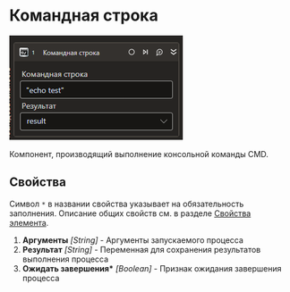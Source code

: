 # Командная строка

![](../../../resources/activities/basic/prog/cmd_base.png)

Компонент, производящий выполнение консольной команды CMD.

## Свойства

Символ `*` в названии свойства указывает на обязательность заполнения. 
Описание общих свойств см. в разделе [Свойства элемента](https://docs.primo-rpa.ru/primo-rpa/primo-studio/process/elements#svoistva-elementa).

1. **Аргументы** *[String]* - Аргументы запускаемого процесса   
1. **Результат** *[String]* - Переменная для сохранения результатов выполнения процесса 
1. **Ожидать завершения\*** *[Boolean]* - Признак ожидания завершения процесса         